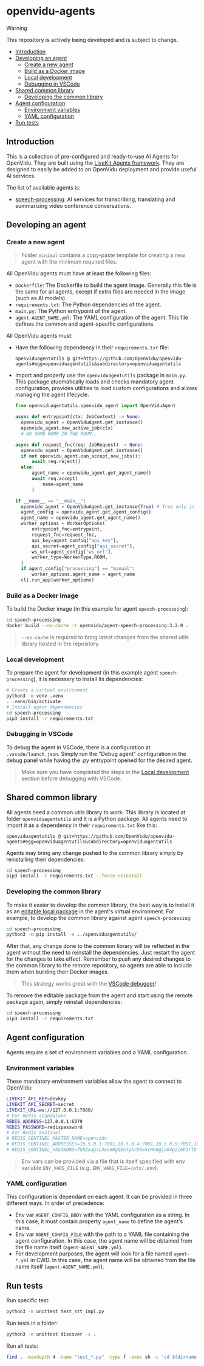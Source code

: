 # openvidu-agents

> [!WARNING]  
> This repository is actively being developed and is subject to change.

- [Introduction](#introduction)
- [Developing an agent](#developing-an-agent)
  - [Create a new agent](#create-a-new-agent)
  - [Build as a Docker image](#build-as-a-docker-image)
  - [Local development](#local-development)
  - [Debugging in VSCode](#debugging-in-vscode)
- [Shared common library](#shared-common-library)
  - [Developing the common library](#developing-the-common-library)
- [Agent configuration](#agent-configuration)
  - [Environment variables](#environment-variables)
  - [YAML configuration](#yaml-configuration)
- [Run tests](#run-tests)

## Introduction

This is a collection of pre-configured and ready-to-use AI Agents for OpenVidu. They are built using the [LiveKit Agents framework](https://docs.livekit.io/agents/). They are designed to easily be added to an OpenVidu deployment and provide useful AI services.

The list of available agents is:

- [speech-processing](speech-processing/README.md): AI services for transcribing, translating and summarizing video conference conversations.

## Developing an agent

### Create a new agent

> Folder `minimal` contains a copy-paste template for creating a new agent with the minimum required files.

All OpenVidu agents must have at least the following files:

- `Dockerfile`: The Dockerfile to build the agent image. Generally this file is the same for all agents, except if extra files are needed in the image (such as AI models).
- `requirements.txt`: The Python dependencies of the agent.
- `main.py`: The Python entrypoint of the agent.
- `agent-AGENT_NAME.yml`: The YAML configuration of the agent. This file defines the common and agent-specific configurations.

All OpenVidu agents must:

- Have the following dependency in their `requirements.txt` file:

  ```
  openviduagentutils @ git+https://github.com/OpenVidu/openvidu-agents#egg=openviduagentutils&subdirectory=openviduagentutils
  ```

- Import and properly use the `openviduagentutils` package in `main.py`. This package atuomatically loads and checks mandatory agent configuration, provides utilities to load custom configurations and allows managing the agent lifecycle.

  ```python
  from openviduagentutils.openvidu_agent import OpenViduAgent

  async def entrypoint(ctx: JobContext) -> None:
    openvidu_agent = OpenViduAgent.get_instance()
    openvidu_agent.new_active_job(ctx)
    # DO SOME WORK IN THE ROOM...

  async def request_fnc(req: JobRequest) -> None:
    openvidu_agent = OpenViduAgent.get_instance()
    if not openvidu_agent.can_accept_new_jobs():
        await req.reject()
    else:
        agent_name = openvidu_agent.get_agent_name()
        await req.accept(
            name=agent_name
        )

  if __name__ == "__main__":
    openvidu_agent = OpenViduAgent.get_instance(True) # True only in the "main" program
    agent_config = openvidu_agent.get_agent_config()
    agent_name = openvidu_agent.get_agent_name()
    worker_options = WorkerOptions(
        entrypoint_fnc=entrypoint,
        request_fnc=request_fnc,
        api_key=agent_config["api_key"],
        api_secret=agent_config["api_secret"],
        ws_url=agent_config["ws_url"],
        worker_type=WorkerType.ROOM,
    )
    if agent_config["processing"] == "manual":
        worker_options.agent_name = agent_name
    cli.run_app(worker_options)
  ```

### Build as a Docker image

To build the Docker image (in this example for agent `speech-processing`):

```bash
cd speech-processing
docker build --no-cache -t openvidu/agent-speech-processing:3.2.0 .
```

> `--no-cache` is required to bring latest changes from the shared utils library hosted in the repository.

### Local development

To prepare the agent for development (in this example agent `speech-processing`), it is necessary to install its dependencies:

```bash
# Create a virtual environment
python3 -m venv .venv
. .venv/bin/activate
# Install agent dependencies
cd speech-processing
pip3 install -r requirements.txt
```

### Debugging in VSCode

To debug the agent in VSCode, there is a configuration at `.vscode/launch.json`. Simply run the "Debug agent" configuration in the debug panel while having the .py entrypoint opened for the desired agent.

> Make sure you have completed the steps in the [Local development](#local-development) section before debugging with VSCode.

## Shared common library

All agents need a common utils library to work. This library is located at folder `openviduagentutils` and it is a Python package. All agents need to import it as a dependency in their `requirements.txt` like this:

```
openviduagentutils @ git+https://github.com/OpenVidu/openvidu-agents#egg=openviduagentutils&subdirectory=openviduagentutils
```

Agents may bring any change pushed to the common library simply by reinstalling their dependencies:

```bash
cd speech-processing
pip3 install -r requirements.txt --force-reinstall
```

### Developing the common library

To make it easier to develop the common library, the best way is to install it as an [editable local package](https://pip.pypa.io/en/stable/topics/local-project-installs/#editable-installs) in the agent's virtual environment. For example, to develop the common library against agent `speech-processing`:

```bash
cd speech-processing
python3 -m pip install -e ../openviduagentutils/
```

After that, any change done to the common library will be reflected in the agent without the need to reinstall the dependencies. Just restart the agent for the changes to take effect. Remember to push any desired changes to the common library to the remote repository, so agents are able to include them when building their Docker images.

> This strategy works great with the [VSCode debugger](#debugging-in-vscode)!

To remove the editable package from the agent and start using the remote package again, simply reinstall dependencies:

```bash
cd speech-processing
pip3 install -r requirements.txt
```

## Agent configuration

Agents require a set of environment variables and a YAML configuration.

### Environment variables

These mandatory environment variables allow the agent to connect to OpenVidu:

```sh
LIVEKIT_API_KEY=devkey
LIVEKIT_API_SECRET=secret
LIVEKIT_URL=ws://127.0.0.1:7880/
# For Redis standalone
REDIS_ADDRESS=127.0.0.1:6379
REDIS_PASSWORD=redispassword
# For Redis Sentinel
# REDIS_SENTINEL_MASTER_NAME=openvidu
# REDIS_SENTINEL_ADDRESSES=10.5.0.3:7001,10.5.0.4:7001,10.5.0.5:7001,10.5.0.6:7001
# REDIS_SENTINEL_PASSWORD=fUhZxagsL4evGRgQEeTyhrD5w4cHeNgja04g2iGh1rlD
```

> Env vars can be provided via a file that is itself specified with env variable `ENV_VARS_FILE` (e.g. `ENV_VARS_FILE=/etc/.env`).

### YAML configuration

This configuration is dependant on each agent. It can be provided in three different ways. In order of precedence:

- Env var `AGENT_CONFIG_BODY` with the YAML configuration as a string. In this case, it must contain property `agent_name` to define the agent's name.
- Env var `AGENT_CONFIG_FILE` with the path to a YAML file containing the agent configuration. In this case, the agent name will be obtained from the file name itself (`agent-AGENT_NAME.yml`).
- For development purposes, the agent will look for a file named `agent-*.yml` in CWD. In this case, the agent name will be obtained from the file name itself (`agent-AGENT_NAME.yml`).

## Run tests

Run specific test:

```bash
python3 -m unittest test_stt_impl.py
```

Run tests in a folder:

```bash
python3 -m unittest discover -s .
```

Run all tests:

```bash
find . -maxdepth 4 -name "test_*.py" -type f -exec sh -c 'cd $(dirname {}) && python3 -m unittest $(basename {})' \;
```
